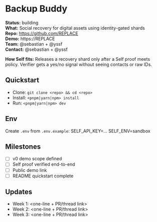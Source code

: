# Backup Buddy

**Status:** building  
**What:** Social recovery for digital assets using identity-gated shards  
**Repo:** https://github.com/REPLACE  
**Demo:** https://REPLACE  
**Team:** @sebastian + @yssf  
**Contact:** @sebastian + @yssf

**How Self fits:** Releases a recovery shard only after a Self proof meets policy. Verifier gets a yes/no signal without seeing contacts or raw IDs.

## Quickstart

- Clone: `git clone <repo> && cd <repo>`
- Install: `<pnpm|yarn|npm> install`
- Run: `<pnpm|yarn|npm> dev`

## Env

Create `.env` from `.env.example`:
SELF_API_KEY=...
SELF_ENV=sandbox

## Milestones

- [ ] v0 demo scope defined
- [ ] Self proof verified end-to-end
- [ ] Public demo link
- [ ] README quickstart complete

## Updates

- Week 1: <one-line + PR/thread link>
- Week 2: <one-line + PR/thread link>
- Week 3: <one-line + PR/thread link>
